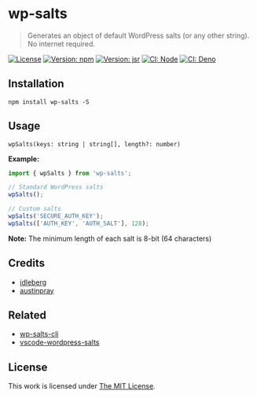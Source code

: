 # wp-salts

> Generates an object of default WordPress salts (or any other string). No internet required.

[![License](https://img.shields.io/github/license/idleberg/node-wp-salts?color=blue&style=for-the-badge)](https://github.com/idleberg/node-wp-salts/blob/main/LICENSE)
[![Version: npm](https://img.shields.io/npm/v/wp-salts?style=for-the-badge)](https://www.npmjs.org/package/wp-salts)
[![Version: jsr](https://img.shields.io/jsr/v/@idleberg/wordpress-salts?style=for-the-badge)](https://jsr.io/@idleberg/wordpress-salts)
[![CI: Node](https://img.shields.io/github/actions/workflow/status/idleberg/node-wp-salts/node.yml?logo=nodedotjs&logoColor=white&style=for-the-badge)](https://github.com/idleberg/node-wp-salts/actions/workflows/node.yml)
[![CI: Deno](https://img.shields.io/github/actions/workflow/status/idleberg/node-wp-salts/deno.yml?logo=deno&logoColor=white&style=for-the-badge)](https://github.com/idleberg/node-wp-salts/actions/workflows/deno.yml)

## Installation

`npm install wp-salts -S`

## Usage

`wpSalts(keys: string | string[], length?: number)`

**Example:**

```js
import { wpSalts } from 'wp-salts';

// Standard WordPress salts
wpSalts();

// Custom salts
wpSalts('SECURE_AUTH_KEY');
wpSalts(['AUTH_KEY', 'AUTH_SALT'], 128);
```

**Note:** The minimum length of each salt is 8-bit (64 characters)

## Credits

- [idleberg](https://github.com/idleberg)
- [austinpray](https://github.com/austinpray)

## Related

- [wp-salts-cli](https://www.npmjs.com/package/wp-salts-cli)
- [vscode-wordpress-salts](https://marketplace.visualstudio.com/items?itemName=idleberg.wordpress-salts)

## License

This work is licensed under [The MIT License](LICENSE).
